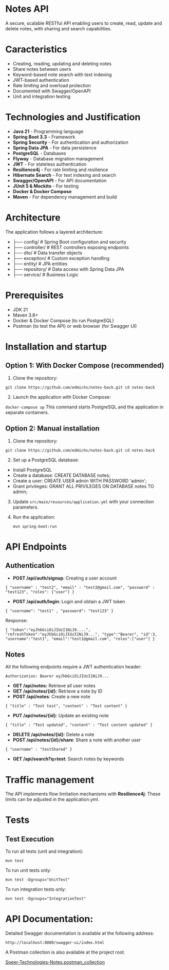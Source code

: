 
# Notes API
A secure, scalable RESTful API enabling users to create, read, update and delete notes, with sharing and search capabilities.

# Caracteristics

* Creating, reading, updating and deleting notes
* Share notes between users
* Keyword-based note search with text indexing
* JWT-based authentication
* Rate limiting and overload protection
* Documented with Swagger/OpenAPI
* Unit and integration testing

# Technologies and Justification
* **Java 21** - Programming language
* **Spring Boot 3.3** - Framework
* **Spring Security** - For authentication and authorization
* **Spring Data JPA** - For data persistence
* **PostgreSQL** - Databases
* **Flyway** - Database migration management
* **JWT** - For stateless authentication
* **Resilience4j** - For rate limiting and resilience
* **Hibernate Search** - For text indexing and search
* **Swagger/OpenAPI** - For API documentation
* **JUnit 5 & Mockito** - For testing
* **Docker & Docker Compose**
* **Maven** - For dependency management and build

# Architecture
The application follows a layered architecture:
* ├── config/           # Spring Boot configuration and security
* ├── controller/       # REST controllers exposing endpoints
* ├── dto/              # Data transfer objects
* ├── exception/        # Custom exception handling
* ├── entity/            # JPA entities
* ├── repository/       # Data access with Spring Data JPA
* ├── service/          # Business Logic

# Prerequisites
* JDK 21
* Maven 3.8+
* Docker & Docker Compose (to run PostgreSQL)
* Postman (to test the API) or web browser (for Swagger UI)

# Installation and startup
## Option 1: With Docker Compose (recommended)

1. Clone the repository:

`git clone https://github.com/edmichs/notes-back.git
cd notes-back`

2. Launch the application with Docker Compose:

`docker-compose up`
This command starts PostgreSQL and the application in separate containers.

## Option 2: Manual installation

1. Clone the repository:

`git clone https://github.com/edmichs/notes-back.git
cd notes-back`

2. Set up a PostgreSQL database:

* Install PostgreSQL
* Create a database: CREATE DATABASE notes;
* Create a user: CREATE USER admin WITH PASSWORD 'admin';
* Grant privileges: GRANT ALL PRIVILEGES ON DATABASE notes TO admin;

3. Update  `src/main/resources/application.yml` with your connection parameters.

4. Run the application:

   `mvn spring-boot:run`

# API Endpoints
## Authentication

* **POST /api/auth/signup**: Creating a user account

`{
    "username" : "test2",
    "email" : "test2@gmail.com",
    "password" : "test123",
    "roles": ["user"]
}`

* **POST /api/auth/login**: Login and obtain a JWT token

`{
  "username": "test1" ,
  "password": "test123"
}`

Response:

`{
  "token":"eyJhbGciOiJIUzI1NiJ9....",
  "refreshToken":"eyJhbGciOiJIUzI1NiJ9...",
  "type":"Bearer",
  "id":3,
  "username":"test1",
  "email":"test1@gmail.com",
  "roles":["user"]
}`

## Notes
All the following endpoints require a JWT authentication header:

`Authorization: Bearer eyJhbGciOiJIUzI1NiJ9...`

* **GET /api/notes:** Retrieve all user notes
* **GET /api/notes/{id}**: Retrieve a note by ID
* **POST /api/notes**: Create a new note

`{
  "title" : "Test test",
  "content" : "Test content"
}`

* **PUT /api/notes/{id}**: Update an existing note

`{
    "title" : "Test updated",
    "content" : "Test content updated"
}`

* **DELETE /api/notes/{id}**: Delete a note 
* **POST /api/notes/{id}/share**: Share a note with another user

`{
  "username" : "testShared"
}`

* **GET /api/search?q=test**: Search notes by keywords

# Traffic management

The API implements flow limitation mechanisms with **Resilience4j**:
These limits can be adjusted in the application.yml.

# Tests
## Test Execution
To run all tests (unit and integration):

`mvn test`

To run unit tests only:

`mvn test -Dgroups="UnitTest"`

To run integration tests only:

`mvn test -Dgroups="IntegrationTest"`


# API Documentation:
Detailed Swagger documentation is available at the following address:

`http://localhost:8080/swagger-ui/index.html`

A Postman collection is also available at the project root.

[Speer-Technologies-Notes.postman_collection](Speer-Technologies-Notes.postman_collection)
